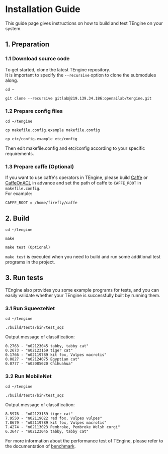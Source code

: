 # Installation Guide

This guide page gives instructions on how to build and test TEngine on your system.

## 1. Preparation

### 1.1 Download source code

To get started, clone the latest TEngine repository. <br>
It is important to specify the `--recursive` option to clone the submodules along.

	cd ~
	
	git clone --recursive gitlab@219.139.34.186:openailab/tengine.git

### 1.2 Prepare config files

	cd ~/tengine
	
	cp makefile.config.example makefile.config
	
	cp etc/config.example etc/config

Then edit makefile.config and etc/config according to your specific requirements.

### 1.3 Prepare caffe (Optional)

If you want to use caffe's operators in TEngine, please build [Caffe](https://github.com/BVLC/caffe) or [CaffeOnACL](https://github.com/OAID/CaffeOnACL) in advance and set the path of caffe to `CAFFE_ROOT` in `makefile.config`.<br>
For example:

	CAFFE_ROOT = /home/firefly/caffe

## 2. Build

	cd ~/tengine
	
	make
	
	make test (Optional)

`make test` is executed when you need to build and run some additional test programs in the project.

## 3. Run tests

TEngine also provides you some example programs for tests, and you can easily validate whether your TEngine is successfully built by running them.

### 3.1 Run SqueezeNet

	cd ~/tengine
	
	./build/tests/bin/test_sqz

Output message of classification:

	0.2763 - "n02123045 tabby, tabby cat"
	0.2673 - "n02123159 tiger cat"
	0.1766 - "n02119789 kit fox, Vulpes macrotis"
	0.0827 - "n02124075 Egyptian cat"
	0.0777 - "n02085620 Chihuahua"

### 3.2 Run MobileNet

	cd ~/tengine
	
	./build/tests/bin/test_sqz

Output message of classification:

	8.5976 - "n02123159 tiger cat"
	7.9550 - "n02119022 red fox, Vulpes vulpes"
	7.8679 - "n02119789 kit fox, Vulpes macrotis"
	7.4274 - "n02113023 Pembroke, Pembroke Welsh corgi"
	6.3647 - "n02123045 tabby, tabby cat"

For more information about the performance test of TEngine, please refer to the documentation of [benchmark](benchmark.md).
